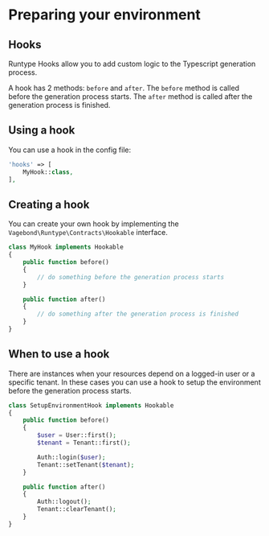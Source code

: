 # Preparing your environment

## Hooks
Runtype Hooks allow you to add custom logic to the Typescript generation process.

A hook has 2 methods: `before` and `after`. The `before` method is called before the generation process starts. The `after` method is called after the generation process is finished.

## Using a hook

You can use a hook in the config file:

```php
'hooks' => [
    MyHook::class,
],
```

## Creating a hook

You can create your own hook by implementing the `Vagebond\Runtype\Contracts\Hookable` interface.

```php
class MyHook implements Hookable
{
    public function before()
    {
        // do something before the generation process starts
    }

    public function after()
    {
        // do something after the generation process is finished
    }
}
```

## When to use a hook

There are instances when your resources depend on a logged-in user or a specific tenant. In these cases you can use a hook to setup the environment before the generation process starts.

```php
class SetupEnvironmentHook implements Hookable
{
    public function before()
    {
        $user = User::first();
        $tenant = Tenant::first();

        Auth::login($user);
        Tenant::setTenant($tenant);
    }

    public function after()
    {
        Auth::logout();
        Tenant::clearTenant();
    }
}
```

